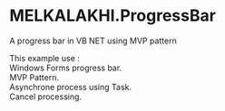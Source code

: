 # MELKALAKHI.ProgressBar
A progress bar in VB NET using MVP pattern 

This example use :<br />
Windows Forms progress bar.<br />
MVP Pattern.<br />
Asynchrone process using Task.<br />
Cancel processing.<br />

